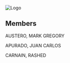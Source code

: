 ![Logo](https://i.ibb.co/2hgHjFK/logo.png)

## Members
AUSTERO, MARK GREGORY

APURADO, JUAN CARLOS

CARNAIN, RASHED
 

